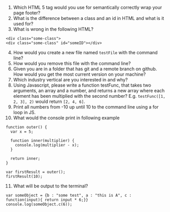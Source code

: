 1. Which HTML 5 tag would you use for semantically correctly wrap your page footer?
2. What is the difference between a class and an id in HTML and what is it used for?
3. What is wrong in the following HTML?
  ```
  <div class="some-class">
  <div class="some-class" id="someID"></div>
  ```
4. How would you create a new file named `testFile` with the command line?
5. How would you remove this file with the command line?
6. Given you are in a folder that has git and a remote branch on github. How would you get the most current version on your machine?
7. Which industry vertical are you interested in and why?
8. Using Javascript, please write a function testFunc, that takes two arguments, an array and a number, and returns a new array where each element has been multiplied with the second number? E.g. `testFunc([1, 2, 3], 2)` would return `[2, 4, 6]`.
9. Print all numbers from -10 up until 10 to the command line using a for loop in JS.
10. What would the console print in following example
```
function outer() {
  var x = 5;
  
  function inner(multiplier) {
    console.log(multiplier - x);
  }
  
  return inner;
}

var firstResult = outer();
firstResult(10);
```
11. What will be output to the terminal?
```
var someObject = {b : "some test", a : "this is A", c : function(input){ return input * 6;}}
console.log(someObject.c(6));
```
